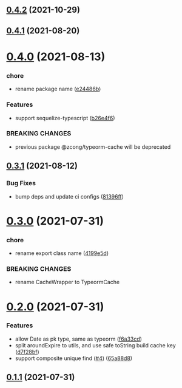 ## [0.4.2](https://github.com/zcong1993/db-cache/compare/v0.4.1...v0.4.2) (2021-10-29)

## [0.4.1](https://github.com/zcong1993/db-cache/compare/v0.4.0...v0.4.1) (2021-08-20)

# [0.4.0](https://github.com/zcong1993/db-cache/compare/v0.3.1...v0.4.0) (2021-08-13)

### chore

- rename package name ([e24486b](https://github.com/zcong1993/db-cache/commit/e24486b96485449affa3d8cc4d909af86262fc0e))

### Features

- support sequelize-typescript ([b26e4f6](https://github.com/zcong1993/db-cache/commit/b26e4f6c2338dabd83b6f46234287db48b1a8b6d))

### BREAKING CHANGES

- previous package @zcong/typeorm-cache will be deprecated

## [0.3.1](https://github.com/zcong1993/db-cache/compare/v0.3.0...v0.3.1) (2021-08-12)

### Bug Fixes

- bump deps and update ci configs ([81396ff](https://github.com/zcong1993/db-cache/commit/81396ffa18c939d7e7da30f0a594bf65abfa619f))

# [0.3.0](https://github.com/zcong1993/db-cache/compare/v0.2.0...v0.3.0) (2021-07-31)

### chore

- rename export class name ([4199e5d](https://github.com/zcong1993/db-cache/commit/4199e5de0d315359560be8bb0d0f40103bebe49e))

### BREAKING CHANGES

- rename CacheWrapper to TypeormCache

# [0.2.0](https://github.com/zcong1993/db-cache/compare/v0.1.1...v0.2.0) (2021-07-31)

### Features

- allow Date as pk type, same as typeorm ([f6a33cd](https://github.com/zcong1993/db-cache/commit/f6a33cdf6349c5b0ba858ab529149908e0efe061))
- split aroundExpire to utils, and use safe toString build cache key ([d7f28bf](https://github.com/zcong1993/db-cache/commit/d7f28bf44f7609b512d810addfb87b2eeaa16243))
- support composite unique find ([#4](https://github.com/zcong1993/db-cache/issues/4)) ([65a88d8](https://github.com/zcong1993/db-cache/commit/65a88d86c010e5c333242bf1bfbb4eb812d8ed15))

## [0.1.1](https://github.com/zcong1993/db-cache/compare/v0.1.0...v0.1.1) (2021-07-31)
